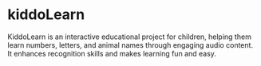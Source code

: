 # kiddoLearn
KiddoLearn is an interactive educational project for children, helping them learn numbers, letters, and animal names through engaging audio content. It enhances recognition skills and makes learning fun and easy.
